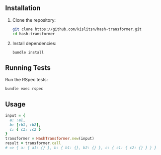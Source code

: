 ## Installation

1. Clone the repository:
   ```bash
   git clone https://github.com/kislitsn/hash-transformer.git
   cd hash-transformer
   ```

2. Install dependencies:
   ```bash
   bundle install
   ```

## Running Tests

Run the RSpec tests:
```bash
bundle exec rspec
```

## Usage

```ruby
input = {
  a: :a1,
  b: [:b1, :b2],
  c: { c1: :c2 }
}
transformer = HashTransformer.new(input)
result = transformer.call
# => { a: { a1: {} }, b: { b1: {}, b2: {} }, c: { c1: { c2: {} } } }
```

